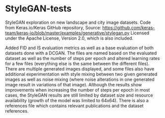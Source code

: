 # StyleGAN-tests

StyleGAN exploration on new landscape and city image datasets. 
Code from Keras.io/Keras GitHub repository,
Source: https://github.com/keras-team/keras-io/blob/master/examples/generative/stylegan.py
Licensed under the Apache License, Version 2.0, which is also included.

Added FID and IS evaluation metrics as well as a base evaluation of both datasets done with a DCGAN. The files are named based on the evaluated dataset as well as the number of steps per epoch and altered learning rates for a few files (everything else is the same between the different files). There are multiple generated images displayed, and some files also have additional experimentation with style mixing between two given generated images as well as noise mixing (where noise alterations in one generated image result in variations of that image). Although the results show improvements when increasing the number of steps per epoch in most cases, the StyleGAN results are still limited by dataset size and resource availability (growth of the model was limited to 64x64). There is also a references file which contains relevant publications and the dataset references.

